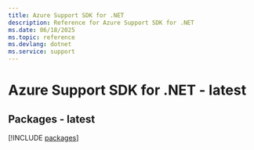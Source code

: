 ```yaml
---
title: Azure Support SDK for .NET
description: Reference for Azure Support SDK for .NET
ms.date: 06/18/2025
ms.topic: reference
ms.devlang: dotnet
ms.service: support
---
```

# Azure Support SDK for .NET - latest
## Packages - latest
[!INCLUDE [packages](support-index.md)]
